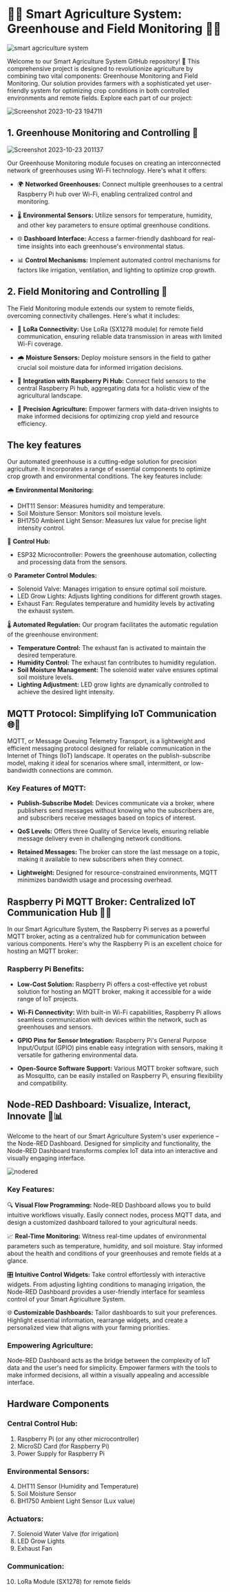 # 🌾📡 Smart Agriculture System: Greenhouse and Field Monitoring 🏡🚜
![smart agcriculture system](https://github.com/Shathira-Lakdilu/Smart-Agriculture-System/assets/127112210/8287c726-92ed-426f-9456-1f47a2b173e9)

Welcome to our Smart Agriculture System GitHub repository! 🌱 This comprehensive project is designed to revolutionize agriculture by combining two vital components: Greenhouse Monitoring and Field Monitoring. Our solution provides farmers with a sophisticated yet user-friendly system for optimizing crop conditions in both controlled environments and remote fields. Explore each part of our project:

![Screenshot 2023-10-23 194711](https://github.com/Shathira-Lakdilu/Smart-Agriculture-System/assets/127112210/4f741304-1b0a-4bc2-9040-34d85d5f5d5d)

## 1. Greenhouse Monitoring and Controlling 🏡

![Screenshot 2023-10-23 201137](https://github.com/Shathira-Lakdilu/Smart-Agriculture-System/assets/127112210/3f374758-07dc-4e76-b29c-c724a8469fa3)

Our Greenhouse Monitoring module focuses on creating an interconnected network of greenhouses using Wi-Fi technology. Here's what it offers:

-   🌍 **Networked Greenhouses:** Connect multiple greenhouses to a central Raspberry Pi hub over Wi-Fi, enabling centralized control and monitoring.
    
-   🌡️ **Environmental Sensors:** Utilize sensors for temperature, humidity, and other key parameters to ensure optimal greenhouse conditions.
    
-   🌐 **Dashboard Interface:** Access a farmer-friendly dashboard for real-time insights into each greenhouse's environmental status.
    
-   📊 **Control Mechanisms:** Implement automated control mechanisms for factors like irrigation, ventilation, and lighting to optimize crop growth.
    

## 2. Field Monitoring and Controlling 🚜


The Field Monitoring module extends our system to remote fields, overcoming connectivity challenges. Here's what it includes:

-   🌱 **LoRa Connectivity:** Use LoRa (SX1278 module) for remote field communication, ensuring reliable data transmission in areas with limited Wi-Fi coverage.
    
-   🌧️ **Moisture Sensors:** Deploy moisture sensors in the field to gather crucial soil moisture data for informed irrigation decisions.
    
-   📡 **Integration with Raspberry Pi Hub:** Connect field sensors to the central Raspberry Pi hub, aggregating data for a holistic view of the agricultural landscape.
    
-   🚀 **Precision Agriculture:** Empower farmers with data-driven insights to make informed decisions for optimizing crop yield and resource efficiency.

  ## The key features
Our automated greenhouse is a cutting-edge solution for precision agriculture. It incorporates a range of essential components to optimize crop growth and environmental conditions. The key features include:

🌧️ **Environmental Monitoring:**

-   DHT11 Sensor: Measures humidity and temperature.
-   Soil Moisture Sensor: Monitors soil moisture levels.
-   BH1750 Ambient Light Sensor: Measures lux value for precise light intensity control.

🧠 **Control Hub:**

-   ESP32 Microcontroller: Powers the greenhouse automation, collecting and processing data from the sensors.

⚙️ **Parameter Control Modules:**

-   Solenoid Valve: Manages irrigation to ensure optimal soil moisture.
-   LED Grow Lights: Adjusts lighting conditions for different growth stages.
-   Exhaust Fan: Regulates temperature and humidity levels by activating the exhaust system.

🌡️ **Automated Regulation:** Our program facilitates the automatic regulation of the greenhouse environment:

-   **Temperature Control:** The exhaust fan is activated to maintain the desired temperature.
-   **Humidity Control:** The exhaust fan contributes to humidity regulation.
-   **Soil Moisture Management:** The solenoid water valve ensures optimal soil moisture levels.
-   **Lighting Adjustment:** LED grow lights are dynamically controlled to achieve the desired light intensity.

  ## MQTT Protocol: Simplifying IoT Communication 🌐📡

MQTT, or Message Queuing Telemetry Transport, is a lightweight and efficient messaging protocol designed for reliable communication in the Internet of Things (IoT) landscape. It operates on the publish-subscribe model, making it ideal for scenarios where small, intermittent, or low-bandwidth connections are common.

### Key Features of MQTT:

-   **Publish-Subscribe Model:** Devices communicate via a broker, where publishers send messages without knowing who the subscribers are, and subscribers receive messages based on topics of interest.
    
-   **QoS Levels:** Offers three Quality of Service levels, ensuring reliable message delivery even in challenging network conditions.
    
-   **Retained Messages:** The broker can store the last message on a topic, making it available to new subscribers when they connect.
    
-   **Lightweight:** Designed for resource-constrained environments, MQTT minimizes bandwidth usage and processing overhead.
    

## Raspberry Pi MQTT Broker: Centralized IoT Communication Hub 🍓📡

In our Smart Agriculture System, the Raspberry Pi serves as a powerful MQTT broker, acting as a centralized hub for communication between various components. Here's why the Raspberry Pi is an excellent choice for hosting an MQTT broker:

### Raspberry Pi Benefits:

-   **Low-Cost Solution:** Raspberry Pi offers a cost-effective yet robust solution for hosting an MQTT broker, making it accessible for a wide range of IoT projects.
    
-   **Wi-Fi Connectivity:** With built-in Wi-Fi capabilities, Raspberry Pi allows seamless communication with devices within the network, such as greenhouses and sensors.
    
-   **GPIO Pins for Sensor Integration:** Raspberry Pi's General Purpose Input/Output (GPIO) pins enable easy integration with sensors, making it versatile for gathering environmental data.
    
-   **Open-Source Software Support:** Various MQTT broker software, such as Mosquitto, can be easily installed on Raspberry Pi, ensuring flexibility and compatibility.

## Node-RED Dashboard: Visualize, Interact, Innovate 🚀📊

Welcome to the heart of our Smart Agriculture System's user experience – the Node-RED Dashboard. Designed for simplicity and functionality, the Node-RED Dashboard transforms complex IoT data into an interactive and visually engaging interface.

![nodered](https://github.com/Shathira-Lakdilu/Smart-Agriculture-System/assets/127112210/c410bc3c-fcf8-4bb3-bfcd-40373b92534f)

### Key Features:

🔍 **Visual Flow Programming:** Node-RED Dashboard allows you to build intuitive workflows visually. Easily connect nodes, process MQTT data, and design a customized dashboard tailored to your agricultural needs.

📈 **Real-Time Monitoring:** Witness real-time updates of environmental parameters such as temperature, humidity, and soil moisture. Stay informed about the health and conditions of your greenhouses and remote fields at a glance.

🎛️ **Intuitive Control Widgets:** Take control effortlessly with interactive widgets. From adjusting lighting conditions to managing irrigation, the Node-RED Dashboard provides a user-friendly interface for seamless control of your Smart Agriculture System.

🌐 **Customizable Dashboards:** Tailor dashboards to suit your preferences. Highlight essential information, rearrange widgets, and create a personalized view that aligns with your farming priorities.

### Empowering Agriculture:

Node-RED Dashboard acts as the bridge between the complexity of IoT data and the user's need for simplicity. Empower farmers with the tools to make informed decisions, all within a visually appealing and accessible interface.

## Hardware Components

### Central Control Hub:

1.  Raspberry Pi (or any other microcontroller)
2.  MicroSD Card (for Raspberry Pi)
3.  Power Supply for Raspberry Pi

### Environmental Sensors:

4.  DHT11 Sensor (Humidity and Temperature)
5.  Soil Moisture Sensor
6.  BH1750 Ambient Light Sensor (Lux value)

### Actuators:

7.  Solenoid Water Valve (for irrigation)
8.  LED Grow Lights
9.  Exhaust Fan

### Communication:

10.  LoRa Module (SX1278) for remote fields


